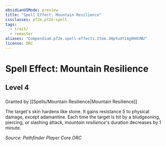 ```yaml
---
obsidianUIMode: preview
title: "Spell Effect: Mountain Resilience"
cssclasses: pf2e,pf2e-spell
tags:
  - trait/
  - remaster
aliases: "Compendium.pf2e.spell-effects.Item.JHpYudY14g0H4VWU"
license: ORC
---
```

# Spell Effect: Mountain Resilience
## Level 4
### 






Granted by [[Spells/Mountain Resilience|Mountain Resilience]]

The target's skin hardens like stone. It gains resistance 5 to physical damage, except adamantine. Each time the target is hit by a bludgeoning, piercing, or slashing attack, _mountain resilience_'s duration decreases by 1 minute.

*Source: Pathfinder Player Core*
*ORC*